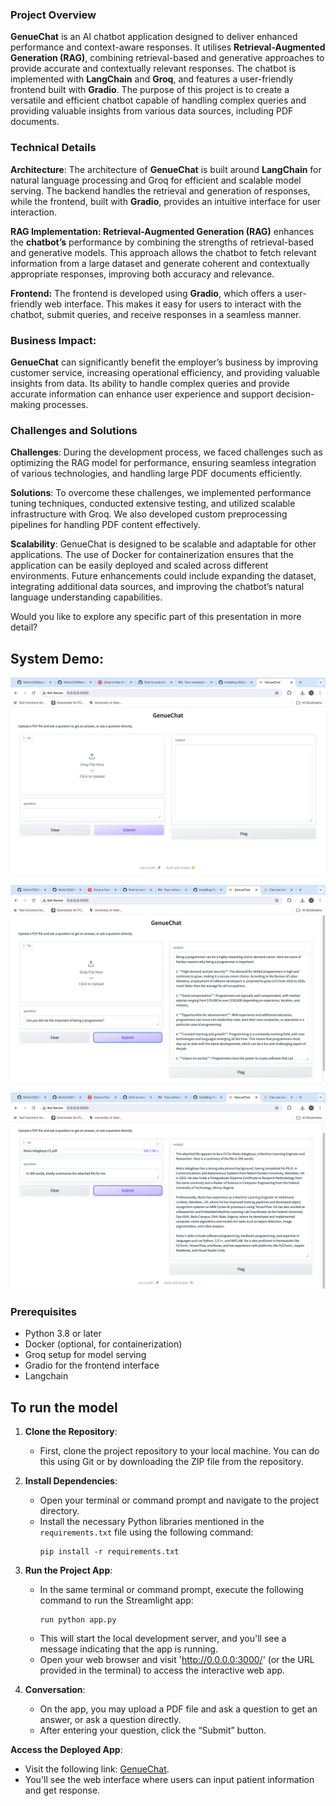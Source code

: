 
### Project Overview

**GenueChat** is an AI chatbot application designed to deliver enhanced performance and context-aware responses. It utilises **Retrieval-Augmented Generation (RAG)**, combining retrieval-based and generative approaches to provide accurate and contextually relevant responses. The chatbot is implemented with **LangChain** and **Groq**, and features a user-friendly frontend built with **Gradio**. The purpose of this project is to create a versatile and efficient chatbot capable of handling complex queries and providing valuable insights from various data sources, including PDF documents.

### Technical Details

**Architecture**: The architecture of **GenueChat** is built around **LangChain** for natural language processing and Groq for efficient and scalable model serving. The backend handles the retrieval and generation of responses, while the frontend, built with **Gradio**, provides an intuitive interface for user interaction.

**RAG Implementation: Retrieval-Augmented Generation (RAG)** enhances the **chatbot’s** performance by combining the strengths of retrieval-based and generative models. This approach allows the chatbot to fetch relevant information from a large dataset and generate coherent and contextually appropriate responses, improving both accuracy and relevance.

**Frontend:** The frontend is developed using **Gradio**, which offers a user-friendly web interface. This makes it easy for users to interact with the chatbot, submit queries, and receive responses in a seamless manner.

### Business Impact:

**GenueChat** can significantly benefit the employer’s business by improving customer service, increasing operational efficiency, and providing valuable insights from data. Its ability to handle complex queries and provide accurate information can enhance user experience and support decision-making processes.



### Challenges and Solutions

**Challenges**: During the development process, we faced challenges such as optimizing the RAG model for performance, ensuring seamless integration of various technologies, and handling large PDF documents efficiently.

**Solutions**: To overcome these challenges, we implemented performance tuning techniques, conducted extensive testing, and utilized scalable infrastructure with Groq. We also developed custom preprocessing pipelines for handling PDF content effectively.

**Scalability**: GenueChat is designed to be scalable and adaptable for other applications. The use of Docker for containerization ensures that the application can be easily deployed and scaled across different environments. Future enhancements could include expanding the dataset, integrating additional data sources, and improving the chatbot’s natural language understanding capabilities.

Would you like to explore any specific part of this presentation in more detail?

## **System Demo:**

![The System Demo1](https://github.com/Mutiu123/GenueChat/blob/main/demo/Screenshot%202024-08-22%20at%2021.20.37.png)

![The System Demo1](https://github.com/Mutiu123/GenueChat/blob/main/demo/Screenshot%202024-08-22%20at%2021.22.44.png) 

![The System Demo1](https://github.com/Mutiu123/GenueChat/blob/main/demo/Screenshot%202024-08-22%20at%2021.35.33.png)

### Prerequisites

- Python 3.8 or later
- Docker (optional, for containerization)
- Groq setup for model serving
- Gradio for the frontend interface
- Langchain

## **To run the model**
1. **Clone the Repository**:
   - First, clone the project repository to your local machine. You can do this using Git or by downloading the ZIP file from the repository.

2. **Install Dependencies**:
   - Open your terminal or command prompt and navigate to the project directory.
   - Install the necessary Python libraries mentioned in the `requirements.txt` file using the following command:
     ```
     pip install -r requirements.txt
     ```

3. **Run the Project App**:
   - In the same terminal or command prompt, execute the following command to run the Streamlight app:
     ```
     run python app.py
     ```
   - This will start the local development server, and you'll see a message indicating that the app is running.
   - Open your web browser and visit 'http://0.0.0.0:3000/' (or the URL provided in the terminal) to access the interactive web app.

4. **Conversation**:
   - On the app, you may upload a PDF file and ask a question to get an answer, or ask a question directly.
   - After entering your question, click the “Submit” button.


**Access the Deployed App**:
   - Visit the following link: [GenueChat](https://a7f923d8262b8dd3d4.gradio.live).
   - You'll see the web interface where users can input patient information and get response.
